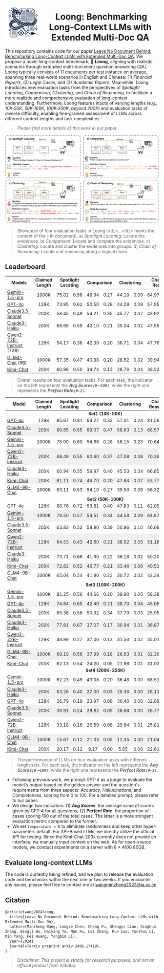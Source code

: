 <img src="assets/logo.png" alt="Loong" width="120" align="left"><div align="center"><h1>&nbsp;Loong: Benchmarking Long-Context LLMs with Extended Multi-Doc QA</h1></div>

This repository contains code for our paper [Leave No Document Behind: Benchmarking Long-Context LLMs with Extended Multi-Doc QA](https://arxiv.org/abs/2406.17419). We propose a novel long-context benchmark, 🐉 **Loong**, aligning with realistic scenarios through extended multi-document question answering (QA). Loong typically consists of 11 documents per test instance on average, spanning three real-world scenarios in English and Chinese: (1) *Financial Reports*, (2) *Legal Cases*, and (3) *Academic Papers*. Meanwhile, Loong introduces new evaluation tasks from the perspectives of *Spotlight Locating*, *Comparison*, *Clustering*, and *Chain of Reasoning*, to facilitate a more realistic and comprehensive evaluation of long-context understanding. Furthermore, Loong features inputs of varying lengths (e.g., *10K-50K*, *50K-100K*, *100K-200K*, *beyond 200K*) and evaluation tasks of diverse difficulty, enabling fine-grained assessment of LLMs across different context lengths and task complexities.
> *Please find more details of this work in our paper.*

![Overview of Loong](assets/main_fig.jpg)
> Showcase of four evaluation tasks in Loong (<$\mathtt{di}$>...</$\mathtt{di}$> marks the content of the i-th document). a) *Spotlight Locating*: Locate the evidences. b) *Comparison*: Locate and compare the evidences. c) *Clustering*: Locate and cluster the evidences into groups. d) *Chain of Reasoning*: Locate and reasoning along a logical chain.

## Leaderboard
<table>
  <thead>
    <tr>
      <th>Models</th>
      <th>Claimed Length</th>
      <th colspan="2" style="text-align: center;">Spotlight Locating</th>
      <th colspan="2" style="text-align: center;">Comparison</th>
      <th colspan="2" style="text-align: center;">Clustering</th>
      <th colspan="2" style="text-align: center;">Chain of Reason</th>
      <th colspan="2" style="text-align: center;">Overall</th>
    </tr>
  </thead>
  <tbody>
    <tr>
      <td><a href="https://ai.google.dev/gemini-api/docs/models/gemini#:~:text=Gemini-,Gemini%201.5%20Pro%20(Preview%20only),-Text%20and%20images">Gemini-1.5-pro</a></td>
      <td style="text-align: center;">1000K</td>
      <td style="text-align: center;">75.02</td><td style="text-align: center;">0.56</td>
      <td style="text-align: center;">49.94</td><td style="text-align: center;">0.27</td>
      <td style="text-align: center;">44.10</td><td style="text-align: center;">0.09</td>
      <td style="text-align: center;">64.97</td><td style="text-align: center;">0.37</td>
      <td style="text-align: center;">55.37</td><td style="text-align: center;">0.27</td>
    </tr>
    <tr>
      <td><a href="https://platform.openai.com/docs/models/gpt-4o">GPT-4o</a></td>
      <td style="text-align: center;">128K</td>
      <td style="text-align: center;">73.95</td><td style="text-align: center;">0.62</td>
      <td style="text-align: center;">50.50</td><td style="text-align: center;">0.28</td>
      <td style="text-align: center;">44.29</td><td style="text-align: center;">0.09</td>
      <td style="text-align: center;">57.95</td><td style="text-align: center;">0.28</td>
      <td style="text-align: center;">53.47</td><td style="text-align: center;">0.26</td>
    </tr>
    <tr>
      <td><a href="https://docs.anthropic.com/en/docs/intro-to-claude#claude-3-5-family">Claude3.5-Sonnet</a></td>
      <td style="text-align: center;">200K</td>
      <td style="text-align: center;">58.45</td><td style="text-align: center;">0.49</td>
      <td style="text-align: center;">54.21</td><td style="text-align: center;">0.35</td>
      <td style="text-align: center;">45.77</td><td style="text-align: center;">0.07</td>
      <td style="text-align: center;">43.92</td><td style="text-align: center;">0.25</td>
      <td style="text-align: center;">48.85</td><td style="text-align: center;">0.23</td>
    </tr>
    <tr>
      <td><a href="https://docs.anthropic.com/en/docs/intro-to-claude#claude-3-family">Claude3-Haiku</a></td>
      <td style="text-align: center;">200K</td>
      <td style="text-align: center;">68.68</td><td style="text-align: center;">0.59</td>
      <td style="text-align: center;">42.10</td><td style="text-align: center;">0.21</td>
      <td style="text-align: center;">35.04</td><td style="text-align: center;">0.02</td>
      <td style="text-align: center;">47.59</td><td style="text-align: center;">0.17</td>
      <td style="text-align: center;">44.88</td><td style="text-align: center;">0.19</td>
    </tr>
    <tr>
      <td><a href="https://huggingface.co/Qwen/Qwen2-72B-Instruct">Qwen2-72B-Instruct</a> (72B)</td>
      <td style="text-align: center;">128K</td>
      <td style="text-align: center;">54.17</td><td style="text-align: center;">0.36</td>
      <td style="text-align: center;">42.38</td><td style="text-align: center;">0.20</td>
      <td style="text-align: center;">36.71</td><td style="text-align: center;">0.04</td>
      <td style="text-align: center;">47.76</td><td style="text-align: center;">0.18</td>
      <td style="text-align: center;">43.29</td><td style="text-align: center;">0.15</td>
    </tr>
    <tr>
      <td><a href="https://huggingface.co/THUDM/glm-4-9b-chat-1m">GLM4-Chat</a> (9B)</td>
      <td style="text-align: center;">1000K</td>
      <td style="text-align: center;">57.35</td><td style="text-align: center;">0.47</td>
      <td style="text-align: center;">40.38</td><td style="text-align: center;">0.20</td>
      <td style="text-align: center;">28.52</td><td style="text-align: center;">0.02</td>
      <td style="text-align: center;">39.94</td><td style="text-align: center;">0.16</td>
      <td style="text-align: center;">38.31</td><td style="text-align: center;">0.16</td>
    </tr>
    <tr>
      <td><a href="https://kimi.moonshot.cn/">Kimi-Chat</a></td>
      <td style="text-align: center;">200K</td>
      <td style="text-align: center;">60.98</td><td style="text-align: center;">0.50</td>
      <td style="text-align: center;">34.74</td><td style="text-align: center;">0.13</td>
      <td style="text-align: center;">28.76</td><td style="text-align: center;">0.04</td>
      <td style="text-align: center;">38.52</td><td style="text-align: center;">0.15</td>
      <td style="text-align: center;">37.49</td><td style="text-align: center;">0.16</td>
    </tr>
  </tbody>
</table>

> Overall results on four evaluation tasks. For each task, the indicator on the left represents the **_Avg Scores`(0～100)`_**, while the right one represents the **_Perfect Rate`(0~1)`_**.

<table>
    <thead>
        <tr>
            <th>Model</th>
            <th style="text-align: center;">Claimed Length</th>
            <th colspan="2" style="text-align: center;">Spotlight Locating</th>
            <th colspan="2" style="text-align: center;">Comparison</th>
            <th colspan="2" style="text-align: center;">Clustering</th>
            <th colspan="2" style="text-align: center;">Chain of Reasoning</th>
            <th colspan="2" style="text-align: center;">Overall</th>
        </tr>
    </thead>
    <tbody>
        <tr>
            <td colspan="12" style="text-align: center;"><b>Set1 (10K-50K)</b></td>
        </tr>
        <tr>
            <td><a href="https://platform.openai.com/docs/models/gpt-4o">GPT-4o</a></td>
            <td style="text-align: center;">128K</td>
            <td style="text-align: center;">85.67</td><td style="text-align: center;">0.81</td>
            <td style="text-align: center;">64.27</td><td style="text-align: center;">0.33</td>
            <td style="text-align: center;">57.01</td><td style="text-align: center;">0.24</td>
            <td style="text-align: center;">81.58</td><td style="text-align: center;">0.55</td>
            <td style="text-align: center;">70.40</td><td style="text-align: center;">0.44</td>
        </tr>
        <tr style="background-color:#f0f0f0;">
            <td><a href="https://docs.anthropic.com/en/docs/intro-to-claude#claude-3-5-family">Claude3.5-Sonnet</a></td>
            <td style="text-align: center;">200K</td>
            <td style="text-align: center;">60.85</td><td style="text-align: center;">0.55</td>
            <td style="text-align: center;">69.07</td><td style="text-align: center;">0.47</td>
            <td style="text-align: center;">58.63</td><td style="text-align: center;">0.13</td>
            <td style="text-align: center;">68.57</td><td style="text-align: center;">0.50</td>
            <td style="text-align: center;">63.69</td><td style="text-align: center;">0.37</td>
        </tr>
        <tr>
            <td><a href="https://ai.google.dev/gemini-api/docs/models/gemini#:~:text=Gemini-,Gemini%201.5%20Pro%20(Preview%20only),-Text%20and%20images">Gemini-1.5-pro</a></td>
            <td style="text-align: center;">1000K</td>
            <td style="text-align: center;">75.00</td><td style="text-align: center;">0.60</td>
            <td style="text-align: center;">54.88</td><td style="text-align: center;">0.28</td>
            <td style="text-align: center;">56.15</td><td style="text-align: center;">0.23</td>
            <td style="text-align: center;">70.64</td><td style="text-align: center;">0.37</td>
            <td style="text-align: center;">63.36</td><td style="text-align: center;">0.34</td>
        </tr>
        <tr style="background-color:#f0f0f0;">
            <td><a href="https://huggingface.co/Qwen/Qwen2-72B-Instruct">Qwen2-72B-Instruct</a></td>
            <td style="text-align: center;">200K</td>
            <td style="text-align: center;">68.49</td><td style="text-align: center;">0.55</td>
            <td style="text-align: center;">60.60</td><td style="text-align: center;">0.37</td>
            <td style="text-align: center;">47.08</td><td style="text-align: center;">0.08</td>
            <td style="text-align: center;">70.39</td><td style="text-align: center;">0.36</td>
            <td style="text-align: center;">60.11</td><td style="text-align: center;">0.29</td>
        </tr>
        <tr>
            <td><a href="https://docs.anthropic.com/en/docs/intro-to-claude#claude-3-family">Claude3-Haiku</a></td>
            <td style="text-align: center;">200K</td>
            <td style="text-align: center;">60.94</td><td style="text-align: center;">0.55</td>
            <td style="text-align: center;">59.97</td><td style="text-align: center;">0.40</td>
            <td style="text-align: center;">45.53</td><td style="text-align: center;">0.04</td>
            <td style="text-align: center;">66.85</td><td style="text-align: center;">0.34</td>
            <td style="text-align: center;">57.14</td><td style="text-align: center;">0.28</td>
        </tr>
        <tr style="background-color:#f0f0f0;">
            <td><a href="https://kimi.moonshot.cn/">Kimi-Chat</a></td>
            <td style="text-align: center;">200K</td>
            <td style="text-align: center;">81.11</td><td style="text-align: center;">0.74</td>
            <td style="text-align: center;">46.70</td><td style="text-align: center;">0.20</td>
            <td style="text-align: center;">47.84</td><td style="text-align: center;">0.07</td>
            <td style="text-align: center;">53.77</td><td style="text-align: center;">0.17</td>
            <td style="text-align: center;">55.02</td><td style="text-align: center;">0.24</td>
        </tr>
        <tr>
            <td><a href="https://huggingface.co/THUDM/glm-4-9b-chat-1m">GLM4-9B-Chat</a></td>
            <td style="text-align: center;">1000K</td>
            <td style="text-align: center;">63.11</td><td style="text-align: center;">0.53</td>
            <td style="text-align: center;">54.10</td><td style="text-align: center;">0.27</td>
            <td style="text-align: center;">39.50</td><td style="text-align: center;">0.08</td>
            <td style="text-align: center;">56.32</td><td style="text-align: center;">0.28</td>
            <td style="text-align: center;">51.43</td><td style="text-align: center;">0.25</td>
        </tr>
        <tr>
            <td colspan="12" style="text-align: center;"><b>Set2 (50K-100K)</b></td>
        </tr>
        <tr>
            <td><a href="https://platform.openai.com/docs/models/gpt-4o">GPT-4o</a></td>
            <td style="text-align: center;">128K</td>
            <td style="text-align: center;">86.76</td><td style="text-align: center;">0.72</td>
            <td style="text-align: center;">59.81</td><td style="text-align: center;">0.40</td>
            <td style="text-align: center;">47.83</td><td style="text-align: center;">0.11</td>
            <td style="text-align: center;">62.09</td><td style="text-align: center;">0.34</td>
            <td style="text-align: center;">58.38</td><td style="text-align: center;">0.29</td>
        </tr>
        <tr style="background-color:#f0f0f0;">
            <td><a href="https://ai.google.dev/gemini-api/docs/models/gemini#:~:text=Gemini-,Gemini%201.5%20Pro%20(Preview%20only),-Text%20and%20images">Gemini-1.5-pro</a></td>
            <td style="text-align: center;">1000K</td>
            <td style="text-align: center;">76.50</td><td style="text-align: center;">0.57</td>
            <td style="text-align: center;">54.51</td><td style="text-align: center;">0.34</td>
            <td style="text-align: center;">44.58</td><td style="text-align: center;">0.09</td>
            <td style="text-align: center;">64.87</td><td style="text-align: center;">0.34</td>
            <td style="text-align: center;">55.56</td><td style="text-align: center;">0.26</td>
        </tr>
        <tr>
            <td><a href="https://docs.anthropic.com/en/docs/intro-to-claude#claude-3-5-family">Claude3.5-Sonnet</a></td>
            <td style="text-align: center;">200K</td>
            <td style="text-align: center;">63.83</td><td style="text-align: center;">0.53</td>
            <td style="text-align: center;">58.90</td><td style="text-align: center;">0.39</td>
            <td style="text-align: center;">50.96</td><td style="text-align: center;">0.10</td>
            <td style="text-align: center;">46.09</td><td style="text-align: center;">0.26</td>
            <td style="text-align: center;">52.73</td><td style="text-align: center;">0.24</td>
        </tr>
        <tr style="background-color:#f0f0f0;">
            <td><a href="https://huggingface.co/Qwen/Qwen2-72B-Instruct">Qwen2-72B-Instruct</a></td>
            <td style="text-align: center;">128K</td>
            <td style="text-align: center;">64.53</td><td style="text-align: center;">0.43</td>
            <td style="text-align: center;">42.60</td><td style="text-align: center;">0.21</td>
            <td style="text-align: center;">38.52</td><td style="text-align: center;">0.05</td>
            <td style="text-align: center;">51.18</td><td style="text-align: center;">0.20</td>
            <td style="text-align: center;">45.71</td><td style="text-align: center;">0.17</td>
        </tr>
        <tr>
            <td><a href="https://docs.anthropic.com/en/docs/intro-to-claude#claude-3-family">Claude3-Haiku</a></td>
            <td style="text-align: center;">200K</td>
            <td style="text-align: center;">73.71</td><td style="text-align: center;">0.66</td>
            <td style="text-align: center;">41.90</td><td style="text-align: center;">0.22</td>
            <td style="text-align: center;">36.18</td><td style="text-align: center;">0.02</td>
            <td style="text-align: center;">50.20</td><td style="text-align: center;">0.15</td>
            <td style="text-align: center;">45.45</td><td style="text-align: center;">0.17</td>
        </tr>
        <tr style="background-color:#f0f0f0;">
            <td><a href="https://kimi.moonshot.cn/">Kimi-Chat</a></td>
            <td style="text-align: center;">200K</td>
            <td style="text-align: center;">72.82</td><td style="text-align: center;">0.52</td>
            <td style="text-align: center;">46.77</td><td style="text-align: center;">0.21</td>
            <td style="text-align: center;">33.46</td><td style="text-align: center;">0.06</td>
            <td style="text-align: center;">40.51</td><td style="text-align: center;">0.15</td>
            <td style="text-align: center;">42.40</td><td style="text-align: center;">0.16</td>
        </tr>
        <tr>
            <td><a href="https://huggingface.co/THUDM/glm-4-9b-chat-1m">GLM4-9B-Chat</a></td>
            <td style="text-align: center;">1000K</td>
            <td style="text-align: center;">65.04</td><td style="text-align: center;">0.54</td>
            <td style="text-align: center;">41.80</td><td style="text-align: center;">0.23</td>
            <td style="text-align: center;">30.72</td><td style="text-align: center;">0.02</td>
            <td style="text-align: center;">42.34</td><td style="text-align: center;">0.17</td>
            <td style="text-align: center;">40.19</td><td style="text-align: center;">0.17</td>
        </tr>
        <tr>
            <td colspan="12" style="text-align: center;"><b>Set3 (100K-200K)</b></td>
        </tr>
        <tr>
            <td><a href="https://ai.google.dev/gemini-api/docs/models/gemini#:~:text=Gemini-,Gemini%201.5%20Pro%20(Preview%20only),-Text%20and%20images">Gemini-1.5-pro</a></td>
            <td style="text-align: center;">1000K</td>
            <td style="text-align: center;">81.25</td><td style="text-align: center;">0.56</td>
            <td style="text-align: center;">44.66</td><td style="text-align: center;">0.20</td>
            <td style="text-align: center;">39.90</td><td style="text-align: center;">0.05</td>
            <td style="text-align: center;">58.38</td><td style="text-align: center;">0.36</td>
            <td style="text-align: center;">52.05</td><td style="text-align: center;">0.24</td>
        </tr>
        <tr style="background-color:#f0f0f0;">
            <td><a href="https://platform.openai.com/docs/models/gpt-4o">GPT-4o</a></td>
            <td style="text-align: center;">128K</td>
            <td style="text-align: center;">74.84</td><td style="text-align: center;">0.65</td>
            <td style="text-align: center;">42.40</td><td style="text-align: center;">0.21</td>
            <td style="text-align: center;">38.70</td><td style="text-align: center;">0.04</td>
            <td style="text-align: center;">45.06</td><td style="text-align: center;">0.09</td>
            <td style="text-align: center;">46.95</td><td style="text-align: center;">0.19</td>
        </tr>
        <tr>
            <td><a href="https://docs.anthropic.com/en/docs/intro-to-claude#claude-3-5-family">Claude3.5-Sonnet</a></td>
            <td style="text-align: center;">200K</td>
            <td style="text-align: center;">65.36</td><td style="text-align: center;">0.56</td>
            <td style="text-align: center;">50.32</td><td style="text-align: center;">0.34</td>
            <td style="text-align: center;">37.79</td><td style="text-align: center;">0.03</td>
            <td style="text-align: center;">25.95</td><td style="text-align: center;">0.11</td>
            <td style="text-align: center;">42.06</td><td style="text-align: center;">0.19</td>
        </tr>
        <tr style="background-color:#f0f0f0;">
            <td><a href="https://docs.anthropic.com/en/docs/intro-to-claude#claude-3-family">Claude3-Haiku</a></td>
            <td style="text-align: center;">200K</td>
            <td style="text-align: center;">77.81</td><td style="text-align: center;">0.67</td>
            <td style="text-align: center;">37.07</td><td style="text-align: center;">0.17</td>
            <td style="text-align: center;">30.94</td><td style="text-align: center;">0.01</td>
            <td style="text-align: center;">36.87</td><td style="text-align: center;">0.12</td>
            <td style="text-align: center;">41.41</td><td style="text-align: center;">0.18</td>
        </tr>
        <tr>
            <td><a href="https://huggingface.co/Qwen/Qwen2-72B-Instruct">Qwen2-72B-Instruct</a></td>
            <td style="text-align: center;">128K</td>
            <td style="text-align: center;">46.99</td><td style="text-align: center;">0.27</td>
            <td style="text-align: center;">37.06</td><td style="text-align: center;">0.13</td>
            <td style="text-align: center;">31.50</td><td style="text-align: center;">0.02</td>
            <td style="text-align: center;">35.01</td><td style="text-align: center;">0.07</td>
            <td style="text-align: center;">35.94</td><td style="text-align: center;">0.09</td>
        </tr>
        <tr style="background-color:#f0f0f0;">
            <td><a href="https://huggingface.co/THUDM/glm-4-9b-chat-1m">GLM4-9B-Chat</a></td>
            <td style="text-align: center;">1000K</td>
            <td style="text-align: center;">69.19</td><td style="text-align: center;">0.56</td>
            <td style="text-align: center;">37.99</td><td style="text-align: center;">0.18</td>
            <td style="text-align: center;">26.63</td><td style="text-align: center;">0.01</td>
            <td style="text-align: center;">32.30</td><td style="text-align: center;">0.09</td>
            <td style="text-align: center;">37.36</td><td style="text-align: center;">0.16</td>
        </tr>
        <tr>
            <td><a href="https://kimi.moonshot.cn/">Kimi-Chat</a></td>
            <td style="text-align: center;">200K</td>
            <td style="text-align: center;">62.13</td><td style="text-align: center;">0.54</td>
            <td style="text-align: center;">24.20</td><td style="text-align: center;">0.05</td>
            <td style="text-align: center;">21.98</td><td style="text-align: center;">0.01</td>
            <td style="text-align: center;">31.02</td><td style="text-align: center;">0.14</td>
            <td style="text-align: center;">31.37</td><td style="text-align: center;">0.14</td>
        </tr>
        <tr>
            <td colspan="12" style="text-align: center;"><b>Set4 (200K-250K)</b></td>
        </tr>
        <tr>
            <td><a href="https://ai.google.dev/gemini-api/docs/models/gemini#:~:text=Gemini-,Gemini%201.5%20Pro%20(Preview%20only),-Text%20and%20images">Gemini-1.5-pro</a></td>
            <td style="text-align: center;">1000K</td>
            <td style="text-align: center;">62.23</td><td style="text-align: center;">0.49</td>
            <td style="text-align: center;">43.08</td><td style="text-align: center;">0.20</td>
            <td style="text-align: center;">36.48</td><td style="text-align: center;">0.00</td>
            <td style="text-align: center;">68.51</td><td style="text-align: center;">0.49</td>
            <td style="text-align: center;">50.70</td><td style="text-align: center;">0.25</td>
        </tr>
        <tr  style="background-color:#f0f0f0;">
            <td><a href="https://docs.anthropic.com/en/docs/intro-to-claude#claude-3-family">Claude3-Haiku</a></td>
            <td style="text-align: center;">200K</td>
            <td style="text-align: center;">53.26</td><td style="text-align: center;">0.40</td>
            <td style="text-align: center;">27.00</td><td style="text-align: center;">0.03</td>
            <td style="text-align: center;">25.36</td><td style="text-align: center;">0.00</td>
            <td style="text-align: center;">28.11</td><td style="text-align: center;">0.05</td>
            <td style="text-align: center;">32.15</td><td style="text-align: center;">0.10</td>
        </tr>
        <tr>
            <td><a href="https://platform.openai.com/docs/models/gpt-4o">GPT-4o</a></td>
            <td style="text-align: center;">128K</td>
            <td style="text-align: center;">36.79</td><td style="text-align: center;">0.19</td>
            <td style="text-align: center;">23.97</td><td style="text-align: center;">0.08</td>
            <td style="text-align: center;">30.40</td><td style="text-align: center;">0.00</td>
            <td style="text-align: center;">32.89</td><td style="text-align: center;">0.07</td>
            <td style="text-align: center;">31.11</td><td style="text-align: center;">0.07</td>
        </tr>
        <tr  style="background-color:#f0f0f0;">
            <td><a href="https://docs.anthropic.com/en/docs/intro-to-claude#claude-3-5-family">Claude3.5-Sonnet</a></td>
            <td style="text-align: center;">200K</td>
            <td style="text-align: center;">36.91</td><td style="text-align: center;">0.24</td>
            <td style="text-align: center;">28.82</td><td style="text-align: center;">0.05</td>
            <td style="text-align: center;">28.68</td><td style="text-align: center;">0.00</td>
            <td style="text-align: center;">28.77</td><td style="text-align: center;">0.08</td>
            <td style="text-align: center;">30.51</td><td style="text-align: center;">0.08</td>
        </tr>
        <tr>
            <td><a href="https://huggingface.co/Qwen/Qwen2-72B-Instruct">Qwen2-72B-Instruct</a></td>
            <td style="text-align: center;">128K</td>
            <td style="text-align: center;">33.18</td><td style="text-align: center;">0.16</td>
            <td style="text-align: center;">26.59</td><td style="text-align: center;">0.08</td>
            <td style="text-align: center;">29.84</td><td style="text-align: center;">0.01</td>
            <td style="text-align: center;">25.81</td><td style="text-align: center;">0.04</td>
            <td style="text-align: center;">28.92</td><td style="text-align: center;">0.06</td>
        </tr>
        <tr  style="background-color:#f0f0f0;">
            <td><a href="https://huggingface.co/THUDM/glm-4-9b-chat-1m">GLM4-9B-Chat</a></td>
            <td style="text-align: center;">1000K</td>
            <td style="text-align: center;">15.67</td><td style="text-align: center;">0.12</td>
            <td style="text-align: center;">21.33</td><td style="text-align: center;">0.05</td>
            <td style="text-align: center;">12.35</td><td style="text-align: center;">0.00</td>
            <td style="text-align: center;">21.04</td><td style="text-align: center;">0.05</td>
            <td style="text-align: center;">16.84</td><td style="text-align: center;">0.05</td>
        </tr>
        <tr>
            <td><a href="https://kimi.moonshot.cn/">Kimi-Chat</a></td>
            <td style="text-align: center;">200K</td>
            <td style="text-align: center;">20.17</td><td style="text-align: center;">0.12</td>
            <td style="text-align: center;">9.17</td><td style="text-align: center;">0.00</td>
            <td style="text-align: center;">5.65</td><td style="text-align: center;">0.00</td>
            <td style="text-align: center;">22.61</td><td style="text-align: center;">0.11</td>
            <td style="text-align: center;">13.50</td><td style="text-align: center;">0.05</td>
        </tr>
    </tbody>
</table>

> The performance of LLMs on four evaluation tasks with different length sets. For each task, the indicator on the left represents the **_Avg Scores`(0～100)`_**, while the right one represents the **_Perfect Rate`(0~1)`_**.

- Following previous work, we prompt GPT-4 as a judge to evaluate the model's output based on the golden answer and the question's requirements from three aspects: *Accuracy*, *Hallucinations*, and *Completeness*, scoring from 0 to 100. For a detailed prompt, please refer to our paper. 
- We design two indicators: (1) **_Avg Scores_**: the average value of scores given by GPT-4 for all questions; (2) **_Perfect Rate_**: the proportion of cases scoring 100 out of the total cases. The latter is a more stringent evaluation metric compared to the former.
- We set `temperature = 0` to eliminate randomness and keep other hyper-parameters default. For API-Based LLMs, we directly utilize the official API for testing. Since the Kimi-Chat-200k currently does not provide an interface, we manually input content on the web. As for open-source models, we conduct experiments on a server with 8 $\times$ A100 80GB.

## Evaluate long-context LLMs
The code is currently being refined, and we plan to release the evaluation code and benchmark within the next one or two weeks. If you encounter any issues, please feel free to contact me at wangminzheng2023@ia.ac.cn.

## Citation
```
@article{wang2024loong,
  title={Leave No Document Behind: Benchmarking Long-Context LLMs with Extended Multi-Doc QA},
  author={Minzheng Wang, Longze Chen, Cheng Fu, Shengyi Liao, Xinghua Zhang, Bingli Wu, Haiyang Yu, Nan Xu, Lei Zhang, Run Luo, Yunshui Li, Min Yang, Fei Huang, Yongbin Li},
  year={2024}
  journal={arXiv preprint arXiv:2406.17419},
}
```
>*Disclaimer: This project is strictly for research purposes, and not an official product from Alibaba.*

